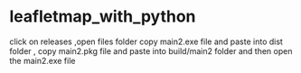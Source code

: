 # leafletmap_with_python

click on releases ,open files folder copy main2.exe file and paste into dist folder , copy main2.pkg file and paste into build/main2 folder and then open the main2.exe file
